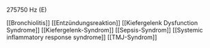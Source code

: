 275750 Hz (E)

[[Bronchiolitis]]
[[Entzündungsreaktion]]
[[Kiefergelenk Dysfunction Syndrome]]
[[Kiefergelenk-Syndrom]]
[[Sepsis-Syndrom]]
[[Systemic inflammatory response syndrome]]
[[TMJ-Syndrom]]